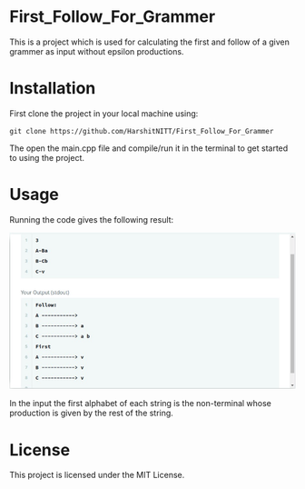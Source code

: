 # First_Follow_For_Grammer
This is a project which is used for calculating the first and follow of a given grammer as input without epsilon productions.
# Installation
First clone the project in your local machine using:
~~~
git clone https://github.com/HarshitNITT/First_Follow_For_Grammer
~~~
The open the main.cpp file and compile/run it in the terminal to get started to using the project.
# Usage 
Running the code gives the following result:

<img src="https://github.com/HarshitNITT/First_Follow_For_Grammer/blob/develop/images/first_and_follow.jpg" />

In the input the first alphabet of each string is the non-terminal whose production is given by the rest of the string.
# License
This project is licensed under the MIT License.
